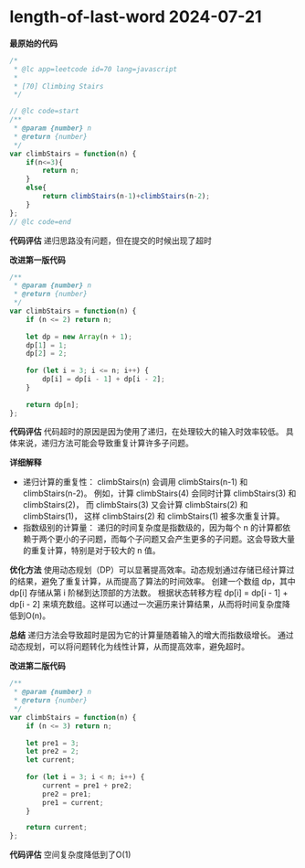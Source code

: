 # length-of-last-word 2024-07-21

**最原始的代码**

```javascript
/*
 * @lc app=leetcode id=70 lang=javascript
 *
 * [70] Climbing Stairs
 */

// @lc code=start
/**
 * @param {number} n
 * @return {number}
 */
var climbStairs = function(n) {
    if(n<=3){
        return n;
    }
    else{
        return climbStairs(n-1)+climbStairs(n-2);
    }
};
// @lc code=end


```

**代码评估**
递归思路没有问题，但在提交的时候出现了超时

**改进第一版代码**

```javascript
/**
 * @param {number} n
 * @return {number}
 */
var climbStairs = function(n) {
    if (n <= 2) return n;
    
    let dp = new Array(n + 1);
    dp[1] = 1;
    dp[2] = 2;
    
    for (let i = 3; i <= n; i++) {
        dp[i] = dp[i - 1] + dp[i - 2];
    }
    
    return dp[n];
};

```
**代码评估**
代码超时的原因是因为使用了递归，在处理较大的输入时效率较低。
具体来说，递归方法可能会导致重复计算许多子问题。

**详细解释**
  -  递归计算的重复性：
    climbStairs(n) 会调用 climbStairs(n-1) 和 climbStairs(n-2)。
    例如，计算 climbStairs(4) 会同时计算 climbStairs(3) 和 climbStairs(2)，
    而 climbStairs(3) 又会计算 climbStairs(2) 和 climbStairs(1)，
    这样 climbStairs(2) 和 climbStairs(1) 被多次重复计算。
 -  指数级别的计算量：
    递归的时间复杂度是指数级的，因为每个 n 的计算都依赖于两个更小的子问题，而每个子问题又会产生更多的子问题。这会导致大量的重复计算，特别是对于较大的 n 值。

**优化方法**
    使用动态规划（DP）可以显著提高效率。动态规划通过存储已经计算过的结果，避免了重复计算，从而提高了算法的时间效率。
    创建一个数组 dp，其中 dp[i] 存储从第 i 阶梯到达顶部的方法数。
    根据状态转移方程 dp[i] = dp[i - 1] + dp[i - 2] 来填充数组。这样可以通过一次遍历来计算结果，从而将时间复杂度降低到O(n)。

**总结**
递归方法会导致超时是因为它的计算量随着输入的增大而指数级增长。
通过动态规划，可以将问题转化为线性计算，从而提高效率，避免超时。

**改进第二版代码**
```javascript
/**
 * @param {number} n
 * @return {number}
 */
var climbStairs = function(n) {
    if (n <= 3) return n;
    
    let pre1 = 3;
    let pre2 = 2;
    let current;
    
    for (let i = 3; i < n; i++) {
        current = pre1 + pre2;
        pre2 = pre1;
        pre1 = current;
    }

    return current;
};

```


**代码评估**
空间复杂度降低到了O(1)